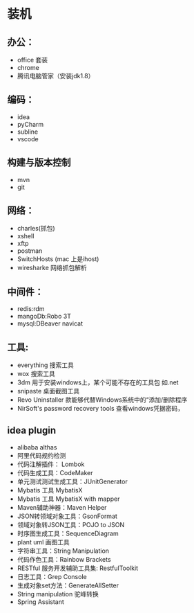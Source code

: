 # 装机
## 办公：
- office 套装
- chrome
- 腾讯电脑管家（安装jdk1.8）

## 编码：
- idea  
- pyCharm
- subline
- vscode

## 构建与版本控制
- mvn
- git

## 网络：
- charles(抓包)
- xshell
- xftp
- postman
- SwitchHosts (mac 上是ihost)
- wiresharke 网络抓包解析

## 中间件：
- redis:rdm
- mangoDb:Robo 3T
- mysql:DBeaver navicat


## 工具:
- everything 搜索工具
- wox 搜索工具
- 3dm 用于安装windows上，某个可能不存在的工具包 如.net
- snipaste 桌面截图工具
- Revo Uninstaller 款能够代替Windows系统中的“添加/删除程序
- NirSoft's password recovery tools 查看windows凭据密码，

## idea plugin
- alibaba althas
- 阿里代码规约检测
- 代码注解插件： Lombok
- 代码生成工具：CodeMaker
- 单元测试测试生成工具：JUnitGenerator
- Mybatis 工具 MybatisX
- Mybatis 工具 MybatisX with mapper 
- Maven辅助神器：Maven Helper
- JSON转领域对象工具：GsonFormat
- 领域对象转JSON工具：POJO to JSON
- 时序图生成工具：SequenceDiagram
- plant uml 画图工具
- 字符串工具：String Manipulation
- 代码作色工具：Rainbow Brackets
- RESTful 服务开发辅助工具集: RestfulToolkit
- 日志工具：Grep Console
- 生成对象set方法：GenerateAllSetter
- String manipulation 驼峰转换
- Spring Assistant 